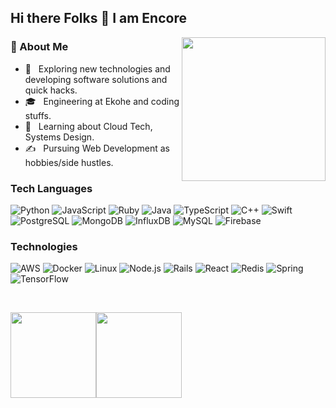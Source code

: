 ### <h2>Hi there Folks 👋 I am Encore</h2>

<img align='right' src="https://media.giphy.com/media/M9gbBd9nbDrOTu1Mqx/giphy.gif" width="230">

### 👨 About Me

- 🤔 &nbsp; Exploring new technologies and developing software solutions and quick hacks.
- 🎓 &nbsp; Engineering at Ekohe and coding stuffs.
- 🌱 &nbsp; Learning about Cloud Tech, Systems Design.
- ✍️ &nbsp; Pursuing Web Development as hobbies/side hustles.

### Tech Languages

![Python](https://img.shields.io/badge/-Python-000?&logo=Python)
![JavaScript](https://img.shields.io/badge/-JavaScript-000?&logo=JavaScript)
![Ruby](https://img.shields.io/badge/-Ruby-000?&logo=Ruby)
![Java](https://img.shields.io/badge/-Java-000?&logo=Java&logoColor=007396)
![TypeScript](https://img.shields.io/badge/-TypeScript-000?&logo=TypeScript)
![C++](https://img.shields.io/badge/-C++-000?&logo=c%2b%2b&logoColor=00599C)
![Swift](https://img.shields.io/badge/-Swift-000?&logo=Swift)
![PostgreSQL](https://img.shields.io/badge/-PostgreSQL-000?&logo=PostgreSQL)
![MongoDB](https://img.shields.io/badge/-MongoDB-000?&logo=MongoDB)
![InfluxDB](https://img.shields.io/badge/-InfluxDB-000?&logo=InfluxDB)
![MySQL](https://img.shields.io/badge/-MySQL-000?&logo=MySQL&logoColor=007396)
![Firebase](https://img.shields.io/badge/-Firebase-000?&logo=Firebase)

### Technologies

![AWS](https://img.shields.io/badge/-AWS-000?&logo=Amazon-AWS&logoColor=F90)
![Docker](https://img.shields.io/badge/-Docker-000?&logo=Docker)
![Linux](https://img.shields.io/badge/-Linux-000?&logo=Linux)
![Node.js](https://img.shields.io/badge/-Node.js-000?&logo=node.js)
![Rails](https://img.shields.io/badge/-React-000?&logo=Rails)
![React](https://img.shields.io/badge/-React-000?&logo=React)
![Redis](https://img.shields.io/badge/-Redis-000?&logo=Redis)
![Spring](https://img.shields.io/badge/-Spring-000?&logo=Spring)
![TensorFlow](https://img.shields.io/badge/-TensorFlow-000?&logo=TensorFlow)

<br/>

<a href="https://www.adamalston.com/"><img height="137px" src="https://github-readme-stats.vercel.app/api?username=encoreshao&hide_title=true&hide_border=true&show_icons=true&include_all_commits=true&count_private=true&line_height=21&text_color=000&icon_color=000&bg_color=0,ea6161,ffc64d,fffc4d,52fa5a&theme=graywhite" /><!-- wi*quL3fcV --><img height="137px" src="https://github-readme-stats.vercel.app/api/top-langs/?username=encoreshao&hide=html&hide_title=true&hide_border=true&layout=compact&langs_count=6&exclude_repo=comp426,Redventures-Movie-Quotes&text_color=000&icon_color=fff&bg_color=0,52fa5a,4dfcff,c64dff&theme=graywhite" /></a>
